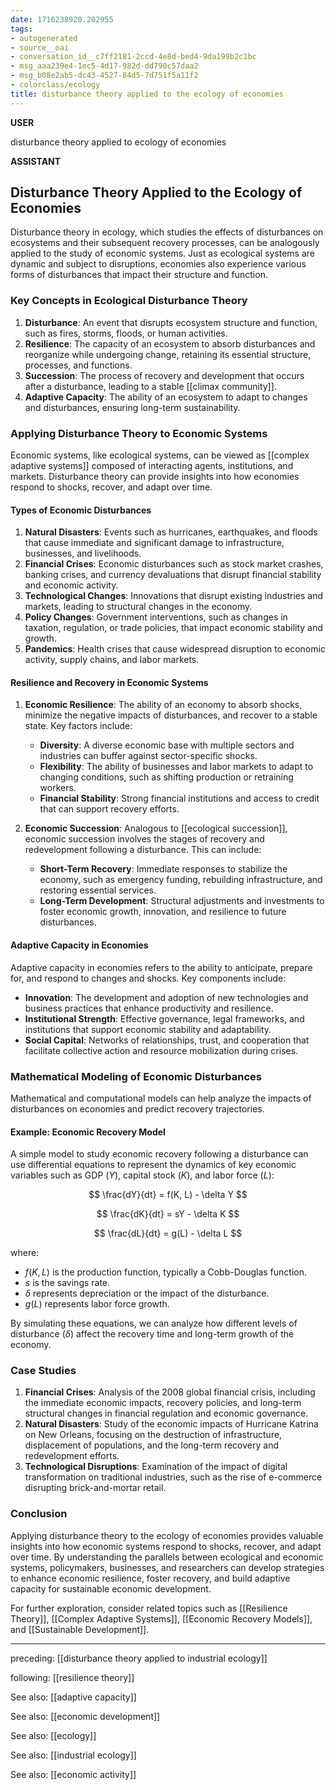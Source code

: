 ```yaml
---
date: 1716238920.202955
tags:
- autogenerated
- source__oai
- conversation_id__c7ff2181-2ccd-4e8d-bed4-9da199b2c1bc
- msg_aaa239e4-1ec5-4d17-982d-dd790c57daa2
- msg_b08e2ab5-dc43-4527-84d5-7d751f5a11f2
- colorclass/ecology
title: disturbance theory applied to the ecology of economies
---
```


**USER**

disturbance theory applied to ecology of economies


**ASSISTANT**

## Disturbance Theory Applied to the Ecology of Economies

Disturbance theory in ecology, which studies the effects of disturbances on ecosystems and their subsequent recovery processes, can be analogously applied to the study of economic systems. Just as ecological systems are dynamic and subject to disruptions, economies also experience various forms of disturbances that impact their structure and function.

### Key Concepts in Ecological Disturbance Theory

1. **Disturbance**: An event that disrupts ecosystem structure and function, such as fires, storms, floods, or human activities.
2. **Resilience**: The capacity of an ecosystem to absorb disturbances and reorganize while undergoing change, retaining its essential structure, processes, and functions.
3. **Succession**: The process of recovery and development that occurs after a disturbance, leading to a stable [[climax community]].
4. **Adaptive Capacity**: The ability of an ecosystem to adapt to changes and disturbances, ensuring long-term sustainability.

### Applying Disturbance Theory to Economic Systems

Economic systems, like ecological systems, can be viewed as [[complex adaptive systems]] composed of interacting agents, institutions, and markets. Disturbance theory can provide insights into how economies respond to shocks, recover, and adapt over time.

#### Types of Economic Disturbances

1. **Natural Disasters**: Events such as hurricanes, earthquakes, and floods that cause immediate and significant damage to infrastructure, businesses, and livelihoods.
2. **Financial Crises**: Economic disturbances such as stock market crashes, banking crises, and currency devaluations that disrupt financial stability and economic activity.
3. **Technological Changes**: Innovations that disrupt existing industries and markets, leading to structural changes in the economy.
4. **Policy Changes**: Government interventions, such as changes in taxation, regulation, or trade policies, that impact economic stability and growth.
5. **Pandemics**: Health crises that cause widespread disruption to economic activity, supply chains, and labor markets.

#### Resilience and Recovery in Economic Systems

1. **Economic Resilience**: The ability of an economy to absorb shocks, minimize the negative impacts of disturbances, and recover to a stable state. Key factors include:
   - **Diversity**: A diverse economic base with multiple sectors and industries can buffer against sector-specific shocks.
   - **Flexibility**: The ability of businesses and labor markets to adapt to changing conditions, such as shifting production or retraining workers.
   - **Financial Stability**: Strong financial institutions and access to credit that can support recovery efforts.

2. **Economic Succession**: Analogous to [[ecological succession]], economic succession involves the stages of recovery and redevelopment following a disturbance. This can include:
   - **Short-Term Recovery**: Immediate responses to stabilize the economy, such as emergency funding, rebuilding infrastructure, and restoring essential services.
   - **Long-Term Development**: Structural adjustments and investments to foster economic growth, innovation, and resilience to future disturbances.

#### Adaptive Capacity in Economies

Adaptive capacity in economies refers to the ability to anticipate, prepare for, and respond to changes and shocks. Key components include:
- **Innovation**: The development and adoption of new technologies and business practices that enhance productivity and resilience.
- **Institutional Strength**: Effective governance, legal frameworks, and institutions that support economic stability and adaptability.
- **Social Capital**: Networks of relationships, trust, and cooperation that facilitate collective action and resource mobilization during crises.

### Mathematical Modeling of Economic Disturbances

Mathematical and computational models can help analyze the impacts of disturbances on economies and predict recovery trajectories.

#### Example: Economic Recovery Model

A simple model to study economic recovery following a disturbance can use differential equations to represent the dynamics of key economic variables such as GDP ($Y$), capital stock ($K$), and labor force ($L$):

$$
\frac{dY}{dt} = f(K, L) - \delta Y
$$

$$
\frac{dK}{dt} = sY - \delta K
$$

$$
\frac{dL}{dt} = g(L) - \delta L
$$

where:
- $f(K, L)$ is the production function, typically a Cobb-Douglas function.
- $s$ is the savings rate.
- $\delta$ represents depreciation or the impact of the disturbance.
- $g(L)$ represents labor force growth.

By simulating these equations, we can analyze how different levels of disturbance ($\delta$) affect the recovery time and long-term growth of the economy.

### Case Studies

1. **Financial Crises**: Analysis of the 2008 global financial crisis, including the immediate economic impacts, recovery policies, and long-term structural changes in financial regulation and economic governance.
2. **Natural Disasters**: Study of the economic impacts of Hurricane Katrina on New Orleans, focusing on the destruction of infrastructure, displacement of populations, and the long-term recovery and redevelopment efforts.
3. **Technological Disruptions**: Examination of the impact of digital transformation on traditional industries, such as the rise of e-commerce disrupting brick-and-mortar retail.

### Conclusion

Applying disturbance theory to the ecology of economies provides valuable insights into how economic systems respond to shocks, recover, and adapt over time. By understanding the parallels between ecological and economic systems, policymakers, businesses, and researchers can develop strategies to enhance economic resilience, foster recovery, and build adaptive capacity for sustainable economic development.

For further exploration, consider related topics such as [[Resilience Theory]], [[Complex Adaptive Systems]], [[Economic Recovery Models]], and [[Sustainable Development]].


---

preceding: [[disturbance theory applied to industrial ecology]]  


following: [[resilience theory]]

See also: [[adaptive capacity]]


See also: [[economic development]]


See also: [[ecology]]


See also: [[industrial ecology]]


See also: [[economic activity]]